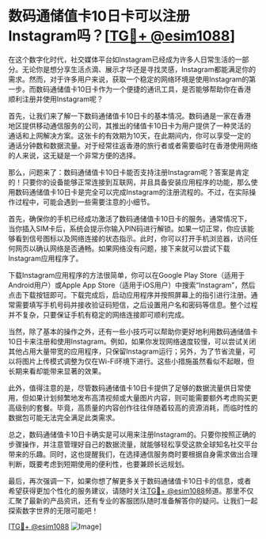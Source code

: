 # 数码通储值卡10日卡可以注册Instagram吗？[[TG💪+ @esim1088](https://t.me/s/esim1088)]

在这个数字化时代，社交媒体平台如Instagram已经成为许多人日常生活的一部分。无论你是想分享生活点滴、展示才华还是寻找灵感，Instagram都能满足你的需求。然而，对于许多用户来说，获取一个稳定的网络环境是使用Instagram的第一步。而数码通储值卡10日卡作为一个便捷的通讯工具，是否能够帮助你在香港顺利注册并使用Instagram呢？

首先，让我们来了解一下数码通储值卡10日卡的基本情况。数码通是一家在香港地区提供移动通信服务的公司，其推出的储值卡10日卡为用户提供了一种灵活的通话和上网解决方案。这张卡的有效期为10天，在此期间内，你可以享受一定的通话分钟数和数据流量。对于经常往返香港的旅行者或者需要临时在香港使用网络的人来说，这无疑是一个非常方便的选择。

那么，问题来了：数码通储值卡10日卡能否支持注册Instagram呢？答案是肯定的！只要你的设备能够正常连接到互联网，并且具备安装应用程序的功能，那么使用数码通储值卡10日卡是完全可以完成Instagram的注册流程的。不过，在实际操作过程中，可能会遇到一些需要注意的小细节。

首先，确保你的手机已经成功激活了数码通储值卡10日卡的服务。通常情况下，当你插入SIM卡后，系统会提示你输入PIN码进行解锁。如果一切正常，你应该能够看到信号图标以及网络连接的状态指示。此时，你可以打开手机浏览器，访问任何网页以确认网络是否通畅。如果网络没有问题，接下来就可以尝试下载Instagram应用程序了。

下载Instagram应用程序的方法很简单，你可以在Google Play Store（适用于Android用户）或Apple App Store（适用于iOS用户）中搜索“Instagram”，然后点击下载按钮即可。下载完成后，启动应用程序并按照屏幕上的指引进行注册。通常需要填写手机号码并接收验证码短信，之后设置用户名和密码等信息。整个过程并不复杂，只要保证手机有稳定的网络连接即可顺利完成。

当然，除了基本的操作之外，还有一些小技巧可以帮助你更好地利用数码通储值卡10日卡来注册和使用Instagram。例如，如果你发现网络速度较慢，可以尝试关闭其他占用大量带宽的应用程序，只保留Instagram运行；另外，为了节省流量，可以将图片上传模式调整为仅在Wi-Fi环境下进行。这些小措施虽然看似不起眼，但长期来看却能带来显著的效果。

此外，值得注意的是，尽管数码通储值卡10日卡提供了足够的数据流量供日常使用，但如果计划频繁地发布高清视频或大量图片内容，则可能需要额外考虑购买更高级别的套餐。毕竟，高质量的内容创作往往伴随着较高的资源消耗，而临时性的数据包可能无法完全满足此类需求。

总之，数码通储值卡10日卡确实是可以用来注册Instagram的。只要你按照正确的步骤操作，并注意管理好自己的数据流量，就能够轻松享受这款全球知名社交平台带来的乐趣。同时，这也提醒我们，在选择通信服务商时要根据自身需求做出合理判断，既要考虑到短期使用的便利性，也要兼顾长远规划。

最后，再次强调一下，如果你想了解更多关于数码通储值卡10日卡的信息，或者希望获得更加个性化的服务建议，请随时关注[TG💪+ @esim1088](https://t.me/s/esim1088)频道。那里不仅汇聚了最新的产品资讯，还有专业的客服团队随时准备解答你的疑问。让我们一起探索数字世界的无限可能吧！

[[TG💪+ @esim1088](https://t.me/s/esim1088) ![Image](https://i.postimg.cc/4NQfJmqS/Snipaste-2025-05-13-00-14-12.png)]